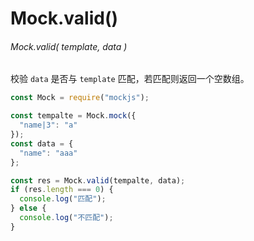 # Mock.valid()
###### Mock.valid( template, data )
校验 `data` 是否与 `template` 匹配，若匹配则返回一个空数组。
```javascript
const Mock = require("mockjs");

const tempalte = Mock.mock({
  "name|3": "a"
});
const data = {
  "name": "aaa"
};

const res = Mock.valid(tempalte, data);
if (res.length === 0) {
  console.log("匹配");
} else {
  console.log("不匹配");
}
```